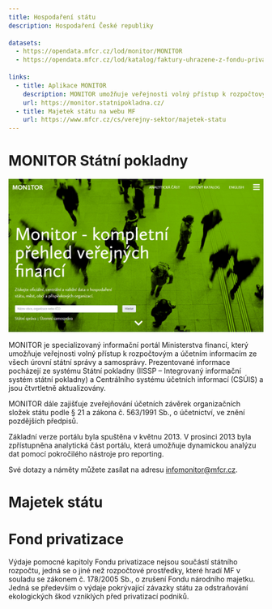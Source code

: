 ```yaml
---
title: Hospodaření státu
description: Hospodaření České republiky

datasets:
  - https://opendata.mfcr.cz/lod/monitor/MONITOR
  - https://opendata.mfcr.cz/lod/katalog/faktury-uhrazene-z-fondu-privatizace

links:
  - title: Aplikace MONITOR
    description: MONITOR umožňuje veřejnosti volný přístup k rozpočtovým a účetním informacím ze všech úrovní státní správy a samosprávy
    url: https://monitor.statnipokladna.cz/
  - title: Majetek státu na webu MF
    url: https://www.mfcr.cz/cs/verejny-sektor/majetek-statu
---
```


# MONITOR Státní pokladny

![MONITOR Státní pokladny - snímek obrazovky](/assets/content/monitor.png)

MONITOR je specializovaný informační portál Ministerstva financí, který umožňuje veřejnosti volný přístup k rozpočtovým a účetním informacím ze všech úrovní státní správy a samosprávy. Prezentované informace pocházejí ze systému Státní pokladny (IISSP – Integrovaný informační systém státní pokladny) a Centrálního systému účetních informací (CSÚIS) a jsou čtvrtletně aktualizovány.

MONITOR dále zajišťuje zveřejňování účetních závěrek organizačních složek státu podle § 21 a zákona č. 563/1991 Sb., o účetnictví, ve znění pozdějších předpisů.

Základní verze portálu byla spuštěna v květnu 2013. V prosinci 2013 byla zpřístupněna analytická část portálu, která umožňuje dynamickou analýzu dat pomocí pokročilého nástroje pro reporting.

Své dotazy a náměty můžete zasílat na adresu [infomonitor@mfcr.cz](mailto:infomonitor@mfcr.cz).

# Majetek státu

# Fond privatizace

Výdaje pomocné kapitoly Fondu privatizace nejsou součástí státního rozpočtu, jedná se o jiné než rozpočtové prostředky, které hradí MF v souladu se zákonem č. 178/2005 Sb., o zrušení Fondu národního majetku. Jedná se především o výdaje pokrývající závazky státu za odstraňování ekologických škod vzniklých před privatizací podniků.